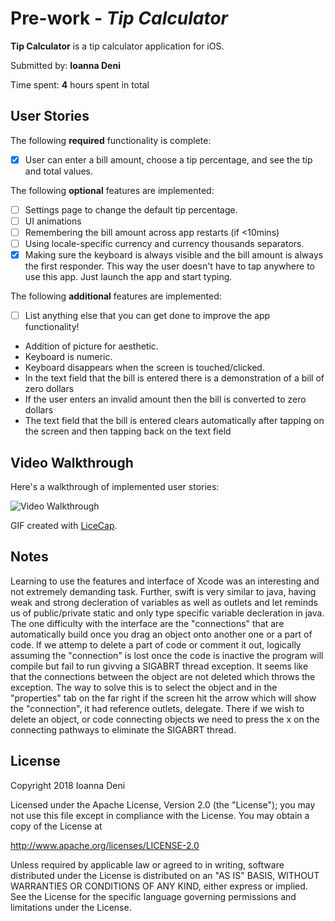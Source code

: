 # Pre-work - *Tip Calculator*

**Tip Calculator** is a tip calculator application for iOS.

Submitted by: **Ioanna Deni**

Time spent: **4** hours spent in total

## User Stories

The following **required** functionality is complete:

* [x] User can enter a bill amount, choose a tip percentage, and see the tip and total values.

The following **optional** features are implemented:
* [ ] Settings page to change the default tip percentage.
* [ ] UI animations
* [ ] Remembering the bill amount across app restarts (if <10mins)
* [ ] Using locale-specific currency and currency thousands separators.
* [x] Making sure the keyboard is always visible and the bill amount is always the first responder. This way the user doesn't have to tap anywhere to use this app. Just launch the app and start typing.

The following **additional** features are implemented:

- [ ] List anything else that you can get done to improve the app functionality!
* Addition of picture for aesthetic. 
* Keyboard is numeric.
* Keyboard disappears when the screen is touched/clicked.
* In the text field that the bill is entered there is a demonstration of a bill of zero dollars
* If the user enters an invalid amount then the bill is converted to zero dollars
* The text field that the bill is entered clears automatically after tapping on the screen and then tapping back on the text field

## Video Walkthrough 

Here's a walkthrough of implemented user stories:

<img src='https://i.imgur.com/gyXWPdh.gif' title='Video Walkthrough' width='' alt='Video Walkthrough' />

GIF created with [LiceCap](http://www.cockos.com/licecap/).

## Notes

Learning to use the features and interface of Xcode was an interesting and not extremely demanding task. Further, swift is very similar to java, having weak and strong decleration of variables as well as outlets and let reminds us of public/private static and only type specific variable decleration in java.
The one difficulty with the interface are the "connections" that are automatically build once you drag an object onto another one or a part of code. If we attemp to delete a part of code or comment it out, logically assuming the "connection" is lost once the code is inactive the program will compile but fail to run givving a SIGABRT thread exception. It seems like that the connections between the object are not deleted which throws the exception. The way to solve this is to select the object and in the "properties" tab on the far right if the screen hit the arrow which will show the "connection", it had reference outlets, delegate. There if we wish to delete an object, or code connecting objects we need to press the x on the connecting pathways to eliminate the SIGABRT thread.

## License

Copyright 2018 Ioanna Deni

Licensed under the Apache License, Version 2.0 (the "License");
you may not use this file except in compliance with the License.
You may obtain a copy of the License at

http://www.apache.org/licenses/LICENSE-2.0

Unless required by applicable law or agreed to in writing, software
distributed under the License is distributed on an "AS IS" BASIS,
WITHOUT WARRANTIES OR CONDITIONS OF ANY KIND, either express or implied.
See the License for the specific language governing permissions and
limitations under the License.

